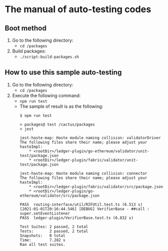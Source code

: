 # The manual of auto-testing codes

## Boot method
1. Go to the following directory:
	- `cd /packages`
1. Build packages:
	- `./script-build-packages.sh`

## How to use this sample auto-testing
1. Go to the following directory:
	- `cd /packages`
1. Execute the following command:
	- `npm run test`
	- The sample of result is as the following:
		```
		$ npm run test

		> packages@ test /cactus/packages
		> jest

		jest-haste-map: Haste module naming collision: validatorDriver
		The following files share their name; please adjust your hasteImpl:
			* <rootDir>/ledger-plugin/go-ethereum/validator/unit-test/package.json
			* <rootDir>/ledger-plugin/fabric/validator/unit-test/package.json

		jest-haste-map: Haste module naming collision: connector
		The following files share their name; please adjust your hasteImpl:
			* <rootDir>/ledger-plugin/fabric/validator/src/package.json
			* <rootDir>/ledger-plugin/go-ethereum/validator/src/package.json

		PASS  routing-interface/util/RIFUtil.test.ts (6.513 s)
		[2021-01-01T20:16:44.546] [DEBUG] VerifierBase - ##call : super.setEventListener
		PASS  ledger-plugin/VerifierBase.test.ts (6.832 s)

		Test Suites: 2 passed, 2 total
		Tests:       2 passed, 2 total
		Snapshots:   0 total
		Time:        7.282 s
		Ran all test suites.
		```